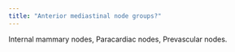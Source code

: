 ```yaml
---
title: "Anterior mediastinal node groups?"
---
```

Internal mammary nodes, Paracardiac nodes, Prevascular nodes.


